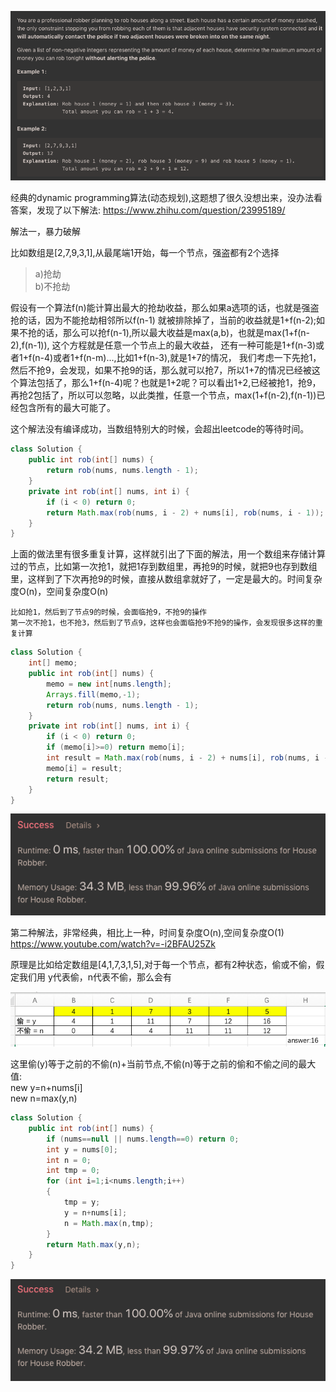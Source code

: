 ![GitHub Logo](/image/198.1.png)

经典的dynamic programming算法(动态规划),这题想了很久没想出来，没办法看答案，发现了以下解法:
    <https://www.zhihu.com/question/23995189/> 

解法一，暴力破解

比如数组是[2,7,9,3,1],从最尾端1开始，每一个节点，强盗都有2个选择
>a)抢劫<br>
b)不抢劫

假设有一个算法f(n)能计算出最大的抢劫收益，那么如果a选项的话，也就是强盗抢的话，因为不能抢劫相邻所以f(n-1) 就被排除掉了，当前的收益就是1+f(n-2);如果不抢的话，那么可以抢f(n-1),所以最大收益是max(a,b)，也就是max(1+f(n-2),f(n-1)), 这个方程就是任意一个节点上的最大收益，
还有一种可能是1+f(n-3)或者1+f(n-4)或者1+f(n-m)...,比如1+f(n-3),就是1+7的情况，
我们考虑一下先抢1，然后不抢9，会发现，如果不抢9的话，那么就可以抢7，所以1+7的情况已经被这个算法包括了，那么1+f(n-4)呢？也就是1+2呢？可以看出1+2,已经被抢1，抢9，再抢2包括了，所以可以忽略，以此类推，任意一个节点，max(1+f(n-2),f(n-1))已经包含所有的最大可能了。

这个解法没有编译成功，当数组特别大的时候，会超出leetcode的等待时间。

```java
class Solution {
    public int rob(int[] nums) {
        return rob(nums, nums.length - 1);
    }
    private int rob(int[] nums, int i) {
        if (i < 0) return 0;
        return Math.max(rob(nums, i - 2) + nums[i], rob(nums, i - 1));
    }
}
```

上面的做法里有很多重复计算，这样就引出了下面的解法，用一个数组来存储计算过的节点，比如第一次抢1，就把1存到数组里，再抢9的时候，就把9也存到数组里，这样到了下次再抢9的时候，直接从数组拿就好了，一定是最大的。时间复杂度O(n)，空间复杂度O(n)
    
    比如抢1，然后到了节点9的时候，会面临抢9，不抢9的操作
    第一次不抢1，也不抢3，然后到了节点9，这样也会面临抢9不抢9的操作，会发现很多这样的重复计算

```java
class Solution {
    int[] memo;
    public int rob(int[] nums) {
        memo = new int[nums.length];
        Arrays.fill(memo,-1);
        return rob(nums, nums.length - 1);
    }
    private int rob(int[] nums, int i) {
        if (i < 0) return 0;
        if (memo[i]>=0) return memo[i];
        int result = Math.max(rob(nums, i - 2) + nums[i], rob(nums, i - 1));
        memo[i] = result;
        return result;
    }
}
```

![GitHub Logo](/image/198.2.png)

第二种解法，非常经典，相比上一种，时间复杂度O(n),空间复杂度O(1)<br>
<https://www.youtube.com/watch?v=-i2BFAU25Zk>

原理是比如给定数组是[4,1,7,3,1,5],对于每一个节点，都有2种状态，偷或不偷，假定我们用
y代表偷，n代表不偷，那么会有

![GitHub Logo](/image/198.3.png)

这里偷(y)等于之前的不偷(n)+当前节点,不偷(n)等于之前的偷和不偷之间的最大值: <br>
new y=n+nums[i]<br>
new n=max(y,n)

```java
class Solution {
    public int rob(int[] nums) {
        if (nums==null || nums.length==0) return 0;
        int y = nums[0];
        int n = 0;
        int tmp = 0;      
        for (int i=1;i<nums.length;i++)
        {
            tmp = y;
            y = n+nums[i];
            n = Math.max(n,tmp);            
        }
        return Math.max(y,n);
    }
}
```

![GitHub Logo](/image/198.4.png)


